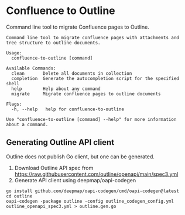 # Confluence to Outline

Command line tool to migrate Confluence pages to Outline.


```
Command line tool to migrate confluence pages with attachments and tree structure to outline documents.

Usage:
  confluence-to-outline [command]

Available Commands:
  clean       Delete all documents in collection
  completion  Generate the autocompletion script for the specified shell
  help        Help about any command
  migrate     Migrate confluence pages to outline documents

Flags:
  -h, --help   help for confluence-to-outline

Use "confluence-to-outline [command] --help" for more information about a command.
```

## Generating Outline API client

Outline does not publish Go client, but one can be generated.
1. Download Outline API spec from https://raw.githubusercontent.com/outline/openapi/main/spec3.yml
2. Generate API client using deepmap/oapi-codegen

```
go install github.com/deepmap/oapi-codegen/cmd/oapi-codegen@latest
cd outline
oapi-codegen -package outline -config outline_codegen_config.yml outline_openapi_spec3.yml > outline.gen.go
```
